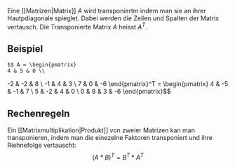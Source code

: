 Eine [[Matrizen|Matrix]] $A$ wird transponiertm indem man sie an ihrer Hautpdiagonale spieglet. Dabei werden die Zeilen und Spalten der Matrix vertausch. Die Transponierte Matrix $A$ heisst $A^T$.

## Beispiel
	$$ A = \begin{pmatrix}
	4 & 5 & 0 \\
-2 & -2 & 8 \\
-1 & 4 & 3 \\
7 & 0 & -6
\end{pmatrix}^T = \begin{pmatrix}
4 & -5 & -1 & 7 \\
5 & -2 & 4 & 0 \\
0 & 8 & 3 & -6
\end{pmatrix}$$

## Rechenregeln
Ein [[Matrixmultiplikation|Produkt]] von zweier Matrizen kan man transponieren, indem man die einezelne Faktoren transponiert und ihre Riehnefolge vertauscht:
$$(A*B)^T = B^T*A^T$$

